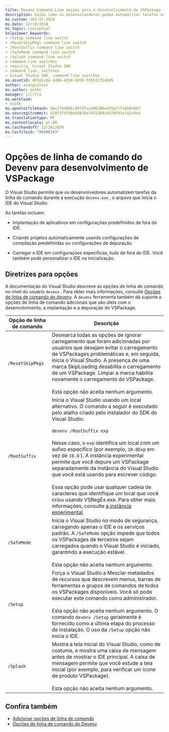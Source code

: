 ```yaml
---
title: Devenv Command-Line opções para o desenvolvimento de VSPackage | Microsoft Docs
description: Saiba como os desenvolvedores podem automatizar tarefas na linha de comando ao executar devenv.exe, o arquivo que inicia o IDE do Visual Studio.
ms.custom: SEO-VS-2020
ms.date: 12/10/2018
ms.topic: conceptual
helpviewer_keywords:
- /Setup command line switch
- /ResetSkipPkgs command line switch
- /RootSuffix command line switch
- /SafeMode command line switch
- /Splash command line switch
- command-line switches
- registry, Visual Studio SDK
- command line, switches
- Visual Studio SDK, command-line switches
ms.assetid: d65d2c04-dd84-42b0-b956-555b11f5a645
author: acangialosi
ms.author: anthc
manager: jillfra
ms.workload:
- vssdk
ms.openlocfilehash: b6e2784066c98f8fac696306e455e7cf26b65907
ms.sourcegitcommit: d10f37dfdba5d826e7451260c8370fd1efa2c4e4
ms.translationtype: MT
ms.contentlocale: pt-BR
ms.lasthandoff: 12/10/2020
ms.locfileid: "96996143"
---
```

# <a name="devenv-command-line-switches-for-vspackage-development"></a>Opções de linha de comando do Devenv para desenvolvimento de VSPackage

O Visual Studio permite que os desenvolvedores automatizem tarefas da linha de comando durante a execução `devenv.exe` , o arquivo que inicia o IDE do Visual Studio.

 As tarefas incluem:

- Implantação de aplicativos em configurações predefinidos de fora do IDE.

- Criando projetos automaticamente usando configurações de compilação predefinidas ou configurações de depuração.

- Carregar o IDE em configurações específicas, tudo de fora do IDE. Você também pode personalizar o IDE na inicialização.

## <a name="guidelines-for-switches"></a>Diretrizes para opções

A documentação do Visual Studio descreve as opções de linha de comando no nível do usuário `devenv` . Para obter mais informações, consulte [Opções de linha de comando do devenv](../ide/reference/devenv-command-line-switches.md). A `devenv` ferramenta também dá suporte a opções de linha de comando adicionais que são úteis com o desenvolvimento, a implantação e a depuração do VSPackage.

| Opção de linha de comando | Descrição |
|---------------------| - |
| `/ResetSkipPkgs` | Desmarca todas as opções de ignorar carregamento que foram adicionadas por usuários que desejam evitar o carregamento de VSPackages problemáticas e, em seguida, inicia o Visual Studio. A presença de uma marca SkipLoading desabilita o carregamento de um VSPackage. Limpar a marca habilita novamente o carregamento do VSPackage.<br /><br /> Esta opção não aceita nenhum argumento. |
| `/RootSuffix` | Inicia o Visual Studio usando um local alternativo. O comando a seguir é executado pelo atalho criado pelo instalador do SDK do Visual Studio:<br /><br /> `devenv /RootSuffix exp`<br /><br /> Nesse caso, o `exp` identifica um local com um sufixo específico (por exemplo, `10.0Exp` em vez de `10.0` ). A instância experimental permite que você depure um VSPackage separadamente da instância do Visual Studio que você está usando para escrever código.<br /><br /> Essa opção pode usar qualquer cadeia de caracteres que identifique um local que você criou usando VSRegEx.exe. Para obter mais informações, consulte [a instância experimental](../extensibility/the-experimental-instance.md). |
| `/SafeMode` | Inicia o Visual Studio no modo de segurança, carregando apenas o IDE e os serviços padrão. A `/SafeMode` opção impede que todos os VSPackages de terceiros sejam carregados quando o Visual Studio é iniciado, garantindo a execução estável.<br /><br /> Esta opção não aceita nenhum argumento. |
| `/Setup` | Força o Visual Studio a Mesclar metadados de recursos que descrevem menus, barras de ferramentas e grupos de comandos de todos os VSPackages disponíveis. Você só pode executar este comando como administrador. <br /><br /> Esta opção não aceita nenhum argumento. O comando `devenv /Setup` geralmente é fornecido como a última etapa do processo de instalação. O uso da `/Setup` opção não inicia o IDE.|
| `/Splash` | Mostra a tela inicial do Visual Studio, como de costume, e mostra uma caixa de mensagem antes de mostrar o IDE principal. A caixa de mensagem permite que você estude a tela inicial (por exemplo, para verificar um ícone de produto VSPackage).<br /><br /> Esta opção não aceita nenhum argumento. |

## <a name="see-also"></a>Confira também

- [Adicionar opções de linha de comando](../extensibility/adding-command-line-switches.md)
- [Opções de linha de comando do Devenv](../ide/reference/devenv-command-line-switches.md)

